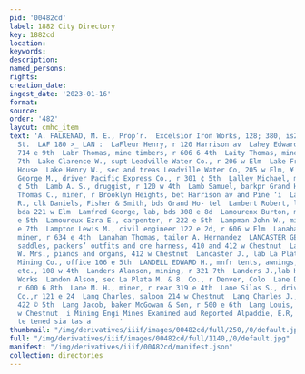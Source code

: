 ```yaml
---
pid: '00482cd'
label: 1882 City Directory
key: 1882cd
location: 
keywords: 
description: 
named_persons: 
rights: 
creation_date: 
ingest_date: '2023-01-16'
format: 
source: 
order: '482'
layout: cmhc_item
text: 'A. FALKENAD, M. E., Prop’r.  Excelsior Iron Works, 128; 380, is2 «194 Ww. och
  St.  LAF 180 >_ LAN :  LaFleur Henry, r 120 Harrison av  Lahey Edward, miner, r
  714 e 9th  Labr Thomas, mine timbers, r 606 6 4th  Laity Thomas, miner, r 528 e
  7th  Lake Clarence W., supt Leadville Water Co., r 206 w Elm  Lake Fred, bds American
  House  Lake Henry W., sec and treas Leadville Water Co, 205 w Elm, ¥ 204 W 4th  Lalley
  George M., driver Pacific Express Co., r 301 ¢ 5th  Lalley Michael, miner, r 717
  ¢ 5th  Lamb A. S., druggist, r 120 w 4th  Lamb Samuel, barkpr Grand Hotel  Lamb
  Thomas C., miner, r Brooklyn Heights, bet Harrison av and Pine ‘i  Lamb ‘William
  R., clk Daniels, Fisher & Smith, bds Grand Ho- tel  Lambert Robert, lab Grant Smelter,
  bda 221 w Elm  Lamfred George, lab, bds 308 e 8d  Lamourenx Burton, miner, r 222
  e 5th  Lamoureux Ezra E., carpenter, r 222 e 5th  Lampman John W., miner, bds 720
  e 7th  Lampton Lewis M., civil engineer 122 e 2d, r 606 w Elm  Lanahan Michael,
  miner, r 634 e 4th  Lanahan Thomas, tailor A. Hernandez  LANCASTER GEORGE W., harness;
  saddles, packers’ outfits and ore harness, 410 and 412 w Chestnut  Lancaster G.
  W. Mrs., pianos and organs, 412 w Chestnut  Lancaster J., lab La Plata Smelter  Lancaster
  Mining Co., office 106 e 5th  LANDELL EDWARD H., mnfr tents, awnings, ore sacks,
  etc., 108 w 4th  Landers Alanson, mining, r 321 7th  Landers J.,lab Harrison Reduction
  Works  Landon Alson, sec La Plata M. & 8. Co., r Denver, Colo  Lane David F., miner,
  r 600 6 8th  Lane M. H., miner, r rear 319 e 4th  Lane Silas S., driver Tabor Hose
  Co.,r 121 e 24  Lang Charles, saloon 214 w Chestnut  Lang Charles J., miner, bds
  422 © 5th  Lang Jacob, baker McGowan & Son, r 500 e 6th  Lang Louis, mining, r 214
  w Chestnut  i Mining Engi Mines Examined aud Reported Alpaddie, E.R, & C0. tose
  te tened sia tas a       '
thumbnail: "/img/derivatives/iiif/images/00482cd/full/250,/0/default.jpg"
full: "/img/derivatives/iiif/images/00482cd/full/1140,/0/default.jpg"
manifest: "/img/derivatives/iiif/00482cd/manifest.json"
collection: directories
---
```

